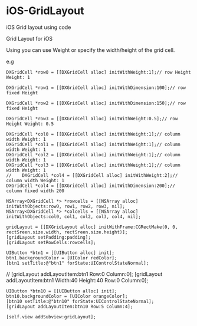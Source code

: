 # iOS-GridLayout
iOS Grid layout using code

Grid Layout for iOS

Using
you can use Weight or specify the width/height of the grid cell.

e.g
    
    DXGridCell *row0 = [[DXGridCell alloc] initWithWeight:1];// row Height Weight: 1
    
    DXGridCell *row1 = [[DXGridCell alloc] initWithDimension:100];// row fixed Height
    
    DXGridCell *row2 = [[DXGridCell alloc] initWithDimension:150];// row fixed Height
    
    DXGridCell *row3 = [[DXGridCell alloc] initWithWeight:0.5];// row Height Weight: 0.5

    DXGridCell *col0 = [[DXGridCell alloc] initWithWeight:1];// column width Weight: 1
    DXGridCell *col1 = [[DXGridCell alloc] initWithWeight:1];// column width Weight: 1
    DXGridCell *col2 = [[DXGridCell alloc] initWithWeight:1];// column width Weight: 1
    DXGridCell *col3 = [[DXGridCell alloc] initWithWeight:1];// column width Weight: 1
    //    DXGridCell *col4 = [[DXGridCell alloc] initWithWeight:2];// column width Weight: 1
    DXGridCell *col4 = [[DXGridCell alloc] initWithDimension:200];// column fixed width 200
    
    NSArray<DXGridCell *> *rowcells = [[NSArray alloc] initWithObjects:row0, row1, row2, row3, nil];
    NSArray<DXGridCell *> *colcells = [[NSArray alloc] initWithObjects:col0, col1, col2, col3, col4, nil];
    
    gridLayout = [[DXGridLayout alloc] initWithFrame:CGRectMake(0, 0, rectSreen.size.width, rectSreen.size.height)];
    [gridLayout setPadding:padding];
    [gridLayout setRowCells:rowcells];
    
    UIButton *btn1 = [[UIButton alloc] init];
    btn1.backgroundColor = [UIColor redColor];
    [btn1 setTitle:@"btn1" forState:UIControlStateNormal];
//    [gridLayout addLayoutItem:btn1 Row:0 Column:0];
    [gridLayout addLayoutItem:btn1 Width:40 Height:40 Row:0 Column:0];
    
    UIButton *btn10 = [[UIButton alloc] init];
    btn10.backgroundColor = [UIColor orangeColor];
    [btn10 setTitle:@"btn10" forState:UIControlStateNormal];
    [gridLayout addLayoutItem:btn10 Row:5 Column:4];
    
    [self.view addSubview:gridLayout];
